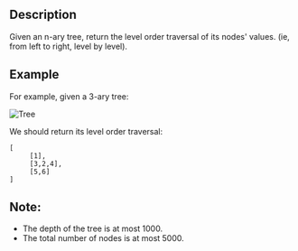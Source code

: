 ## Description

Given an n-ary tree, return the level order traversal of its nodes' values. (ie, from left to right, level by level).

## Example

For example, given a 3-ary tree:

![Tree](https://assets.leetcode.com/uploads/2018/10/12/narytreeexample.png)  

We should return its level order traversal:

```
[
     [1],
     [3,2,4],
     [5,6]
]
```

## Note:

* The depth of the tree is at most 1000.
* The total number of nodes is at most 5000.